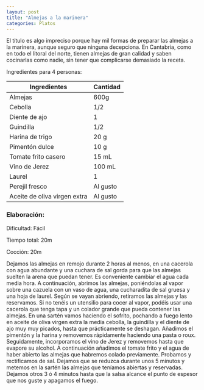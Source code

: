 ```yaml
---
layout: post
title: "Almejas a la marinera"
categories: Platos
---
```


El título es algo impreciso porque hay mil formas de preparar las almejas a la marinera, aunque seguro que ninguna decepciona. En Cantabria, como en todo el litoral del norte, tienen almejas de gran calidad y saben cocinarlas como nadie, sin tener que complicarse demasiado la receta.

Ingredientes para 4 personas:

|Ingredientes          | Cantidad              |
|--------------------- | --------------------- |
|Almejas               |         600g          |
|Cebolla               |          1/2          |
|Diente de ajo         |           1           |
|Guindilla             |          1/2          |
|Harina de trigo       |          20 g         |
|Pimentón dulce        |          10 g         |
|Tomate frito casero   |          15 mL        |
|Vino de Jerez         |         100 mL        |
|Laurel                |           1           |
|Perejil fresco        |        Al gusto       |
|Aceite de oliva virgen extra|  Al gusto       |

### Elaboración:

Dificultad: Fácil

Tiempo total: 20m

Cocción: 20m

Dejamos las almejas en remojo durante 2 horas al menos, en una cacerola con agua abundante y una cuchara de sal gorda para que las almejas suelten la arena que puedan tener. Es conveniente cambiar el agua cada media hora. A continuación, abrimos las almejas, poniéndolas al vapor sobre una cazuela con un vaso de agua, una cucharadita de sal gruesa y una hoja de laurel. Según se vayan abriendo, retiramos las almejas y las reservamos. Si no tenéis un utensilio para cocer al vapor, podéis usar una cacerola que tenga tapa y un colador grande que pueda contener las almejas. En una sartén vamos haciendo el sofrito, pochando a fuego lento en aceite de oliva virgen extra la media cebolla, la guindilla y el diente de ajo muy muy picados, hasta que prácticamente se deshagan. Añadimos el pimentón y la harina y removemos rápidamente haciendo una pasta o roux. Seguidamente, incorporamos el vino de Jerez y removemos hasta que evapore su alcohol. A continuación añadimos el tomate frito y el agua de haber abierto las almejas que habremos colado previamente. Probamos y rectificamos de sal. Dejamos que se reduzca durante unos 5 minutos y metemos en la sartén las almejas que teníamos abiertas y reservadas. Dejamos otros 3 ó 4 minutos hasta que la salsa alcance el punto de espesor que nos guste y apagamos el fuego.


